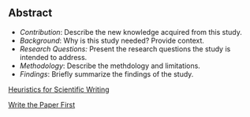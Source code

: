 ## Abstract
 - *Contribution*: Describe the new knowledge acquired from this study.
 - *Background*: Why is this study needed? Provide context.
 - *Research Questions:* Present the research questions the study is intended to address.
 - *Methodology*: Describe the methdology and limitations.
 - *Findings*: Briefly summarize the findings of the study.


[Heuristics for Scientific Writing](http://approximatelycorrect.com/2018/01/29/heuristics-technical-scientific-writing-machine-learning-perspective/)

[Write the Paper First](https://www.cs.jhu.edu/~jason/advice/write-the-paper-first.html)